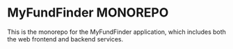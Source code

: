 # MyFundFinder MONOREPO

This is the monorepo for the MyFundFinder application, which includes both the web frontend and backend services.
